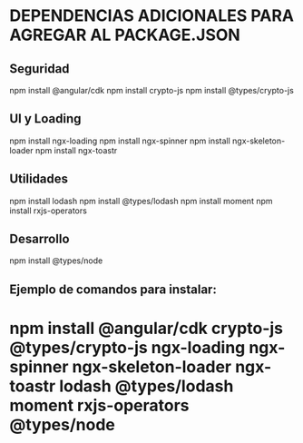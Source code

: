 # DEPENDENCIAS ADICIONALES PARA AGREGAR AL PACKAGE.JSON

## Seguridad
npm install @angular/cdk
npm install crypto-js
npm install @types/crypto-js

## UI y Loading
npm install ngx-loading
npm install ngx-spinner
npm install ngx-skeleton-loader
npm install ngx-toastr

## Utilidades
npm install lodash
npm install @types/lodash
npm install moment
npm install rxjs-operators

## Desarrollo
npm install @types/node

## Ejemplo de comandos para instalar:
# npm install @angular/cdk crypto-js @types/crypto-js ngx-loading ngx-spinner ngx-skeleton-loader ngx-toastr lodash @types/lodash moment rxjs-operators @types/node
